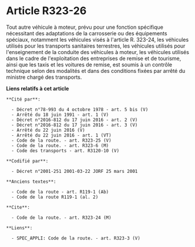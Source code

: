 # Article R323-26

Tout autre véhicule à moteur, prévu pour une fonction spécifique nécessitant des adaptations de la carrosserie ou des
équipements spéciaux, notamment les véhicules visés à l'article R. 323-24, les véhicules utilisés pour les transports
sanitaires terrestres, les véhicules utilisés pour l'enseignement de la conduite des véhicules à moteur, les véhicules
utilisés dans le cadre de l'exploitation des entreprises de remise et de tourisme, ainsi que les taxis et les voitures de
remise, est soumis à un contrôle technique selon des modalités et dans des conditions fixées par arrêté du ministre chargé
des transports.

**Liens relatifs à cet article**

	**Cité par**:

	  - Décret n°78-993 du 4 octobre 1978 - art. 5 bis (V)
	  - Arrêté du 18 juin 1991 - art. 1 (V)
	  - Décret n°2016-812 du 17 juin 2016 - art. 2 (V)
	  - Décret n°2016-812 du 17 juin 2016 - art. 3 (V)
	  - Arrêté du 22 juin 2016 (V)
	  - Arrêté du 22 juin 2016 - art. 1 (VT)
	  - Code de la route. - art. R323-25 (V)
	  - Code de la route. - art. R323-6 (M)
	  - Code des transports - art. R3120-10 (V)

	**Codifié par**:

	  - Décret n°2001-251 2001-03-22 JORF 25 mars 2001

	**Anciens textes**:

	  - Code de la route - art. R119-1 (Ab)
	  - Code de la route R119-1 (al. 2)

	**Cite**:

	  - Code de la route. - art. R323-24 (M)

	**Liens**:

	  - SPEC_APPLI: Code de la route. - art. R323-3 (V)
